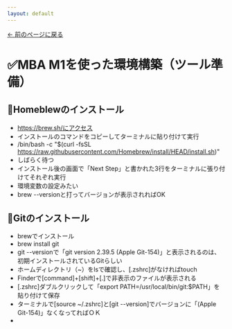 ```yaml
---
layout: default
---
```

[← 前のページに戻る](/index.html)
# ✅MBA M1を使った環境構築（ツール準備）
## 🔹Homeblewのインストール
- https://brew.sh/にアクセス
- インストールのコマンドをコピーしてターミナルに貼り付けて実行
- /bin/bash -c "$(curl -fsSL https://raw.githubusercontent.com/Homebrew/install/HEAD/install.sh)"
- しばらく待つ
- インストール後の画面で「Next Step」と書かれた3行をターミナルに張り付けてそれぞれ実行
- 環境変数の設定みたい
- brew --versionと打ってバージョンが表示されればOK  
## 🔹Gitのインストール
- brewでインストール
- brew install git
- git --versionで「git version 2.39.5 (Apple Git-154)」と表示されるのは、初期インストールされているGitらしい
- ホームディレクトリ（~）をlsで確認し、[.zshrc]がなければtouch
- Finderで[command]+[shift]+[.]で非表示のファイルが表示される
- [.zshrc]ダブルクリックして「export PATH=/usr/local/bin/git:$PATH」を貼り付けて保存
- ターミナルで[source ~/.zshrc]と[git --version]でバージョンに「(Apple Git-154)」なくなってればＯＫ
- 
